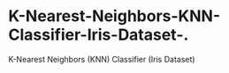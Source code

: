 # K-Nearest-Neighbors-KNN-Classifier-Iris-Dataset-.
K-Nearest Neighbors (KNN) Classifier (Iris Dataset)
